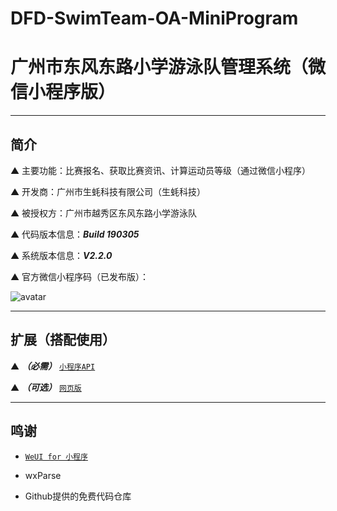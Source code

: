 # DFD-SwimTeam-OA-MiniProgram

# 广州市东风东路小学游泳队管理系统（微信小程序版）

---

## 简介

▲ 主要功能：比赛报名、获取比赛资讯、计算运动员等级（通过微信小程序）

▲ 开发商：广州市生蚝科技有限公司（生蚝科技）

▲ 被授权方：广州市越秀区东风东路小学游泳队

▲ 代码版本信息：***Build 190305***

▲ 系统版本信息：***V2.2.0***

▲ 官方微信小程序码（已发布版）：

![avatar](https://github.com/SmallOyster/DFD-SwimTeam-OA-MiniProgram/blob/master/miniAppCode.jpg)

---

## 扩展（搭配使用）

▲ ***（必需）*** [`小程序API`](https://github.com/SmallOyster/DFD-SwimTeam-OA-API)

▲ ***（可选）*** [`网页版`](https://github.com/SmallOyster/DFD-SwimTeam-OA)

---

## 鸣谢

* [`WeUI for 小程序`](https://github.com/Tencent/weui-wxss)

* wxParse

* Github提供的免费代码仓库
